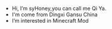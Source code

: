 - Hi, I’m syHoney,you can call me Qi Ya.
- I'm come from Dingxi Gansu China
- I’m interested in Minecraft Mod
